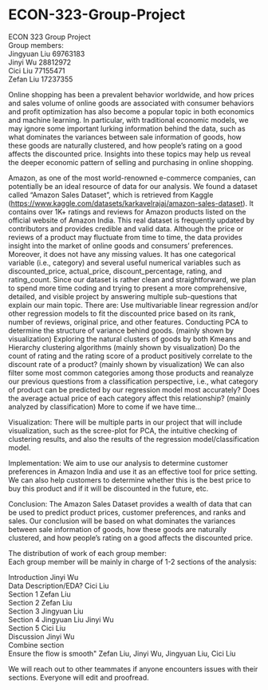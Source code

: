 # ECON-323-Group-Project
ECON 323 Group Project\
Group members:\
Jingyuan Liu 69763183\
Jinyi Wu 28812972\
Cici  Liu  77155471\
Zefan Liu 17237355


Online shopping has been a prevalent behavior worldwide, and how prices and sales volume of online goods are associated with consumer behaviors and profit optimization has also become a popular topic in both economics and machine learning. In particular, with traditional economic models, we may ignore some important lurking information behind the data, such as what dominates the variances between sale information of goods, how these goods are naturally clustered, and how people’s rating on a good affects the discounted price. Insights into these topics may help us reveal the deeper economic pattern of selling and purchasing in online shopping.
 
 
Amazon, as one of the most world-renowned e-commerce companies, can potentially be an ideal resource of data for our analysis. We found a dataset called  “Amazon Sales Dataset”, which is  retrieved from Kaggle (https://www.kaggle.com/datasets/karkavelrajaj/amazon-sales-dataset). It contains over 1K+ ratings and reviews for Amazon products listed on the official website of Amazon India. This real dataset is frequently updated by contributors and provides credible and valid data.
Although the price or reviews of a product may fluctuate from time to time, the data provides insight into the market of online goods and consumers’ preferences. Moreover, it does not have any missing values. It has one categorical variable (i.e., category) and several useful numerical variables such as discounted_price, actual_price, discount_percentage, rating, and rating_count. Since our dataset is rather clean and straightforward, we plan to spend more time coding and trying to present a more comprehensive, detailed, and visible project by answering multiple sub-questions that explain our main topic. 
There are: 
Use multivariable linear regression and/or other regression models to fit the discounted price based on its rank, number of reviews, original price, and other features.
Conducting PCA to determine the structure of variance behind goods. (mainly shown by visualization)
Exploring the natural clusters of goods by both Kmeans and Hierarchy clustering algorithms (mainly shown by visualization)
Do the count of rating and the rating score of a product positively correlate to the discount rate of a product?  (mainly shown by visualization)
We can also filter some most common categories among those products and reanalyze our previous questions from a classification perspective, i.e., what category of product can be predicted by our regression model most accurately? Does the average actual price of each category affect this relationship? (mainly analyzed by classification)
More to come if we have time…


Visualization:
There will be multiple parts in our project that will include visualization, such as the scree-plot for PCA, the intuitive checking of clustering results, and also the results of the regression model/classification model.


Implementation:
We aim to use our analysis to determine customer preferences in Amazon India and use it as an effective tool for price setting. We can also help customers to determine whether this is the best price to buy this product and if it will be discounted in the future, etc.


Conclusion:
The Amazon Sales Dataset provides a wealth of data that can be used to predict product prices, customer preferences, and ranks and sales. Our conclusion will be based on what dominates the variances between sale information of goods, how these goods are naturally clustered, and how people’s rating on a good affects the discounted price.

The distribution of work of each group member:\
Each group member will be mainly in charge of 1-2 sections of the analysis:

Introduction
Jinyi Wu\
Data Description/EDA?
Cici Liu\
Section 1 
Zefan Liu\
Section 2 
Zefan Liu\
Section 3 
Jingyuan Liu\
Section 4 
Jingyuan Liu  Jinyi Wu\
Section 5 
Cici Liu\
Discussion
Jinyi Wu\
Combine section\
Ensure the flow is smooth"
Zefan Liu, Jinyi Wu, Jingyuan Liu, Cici Liu


We will reach out to other teammates if anyone encounters issues with their sections. Everyone will edit and proofread.

